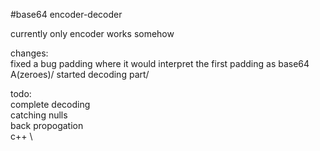 #base64 encoder-decoder

currently only encoder
works somehow

changes:\
fixed a bug padding where it would interpret the first padding as base64 A(zeroes)/
started decoding part/


todo: \
complete decoding \
catching nulls \
back propogation \
c++ \
 